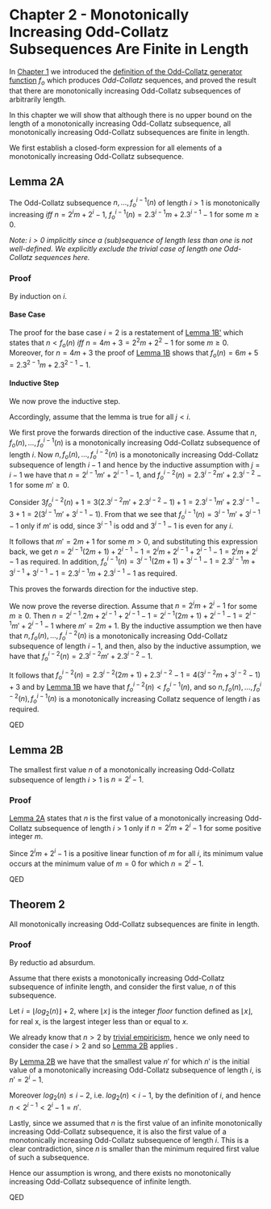 # Chapter 2 - Monotonically Increasing Odd-Collatz Subsequences Are Finite in Length

In [Chapter 1](Chapter-1-Unbounded-Length-Increasing-Odd-Collatz-Sequences.md) we introduced the [definition of the Odd-Collatz generator function](Chapter-1-Unbounded-Length-Increasing-Odd-Collatz-Sequences.md#definition-1a) $`f_o`$ which produces _Odd-Collatz_ sequences, and proved the result that there are monotonically increasing Odd-Collatz subsequences of arbitrarily length.

In this chapter we will show that although there is no upper bound on the length of a monotonically increasing Odd-Collatz subsequence, all monotonically increasing Odd-Collatz subsequences are finite in length.

We first establish a closed-form expression for all elements of a monotonically increasing Odd-Collatz subsequence.

## Lemma 2A

The Odd-Collatz subsequence $`n, \dots, f_o^{i-1}(n)`$  of length $`i > 1`$ is monotonically increasing *iff* $`n = 2^{i}m + 2^{i} - 1`$, $`f_o^{i-1}(n) = 2.3^{i-1}m + 2.3^{i-1} - 1`$ for some $`m \geq 0`$.

*Note: $`i > 0`$ implicitly since a (sub)sequence of length less than one is not well-defined. We explicitly exclude the trivial case of length one Odd-Collatz sequences here.*

### Proof

By induction on $`i`$.

#### Base Case

The proof for the base case $`i = 2`$ is a restatement of [Lemma 1B'](Chapter-1-Unbounded-Length-Increasing-Odd-Collatz-Sequences.md#lemma-1b-1') which states that $`n < f_o(n)`$ *iff* $`n = 4m+3 = 2^{2}m + 2^{2} - 1`$ for some $`m \geq 0`$. Moreover, for $`n = 4m+3`$ the proof of [Lemma 1B](Chapter-1-Unbounded-Length-Increasing-Odd-Collatz-Sequences.md#lemma-1b') shows that $`f_o(n) = 6m+5 = 2.3^{2-1}m + 2.3^{2-1} - 1`$.

#### Inductive Step

We now prove the inductive step. 

Accordingly, assume that the lemma is true for all $`j < i`$.

We first prove the forwards direction of the inductive case. Assume that $`n, f_o(n), \dots, f_o^{i-1}(n)`$ is a monotonically increasing Odd-Collatz subsequence of length $`i`$. Now $`n, f_o(n), \dots, f_o^{i-2}(n)`$ is a monotonically increasing Odd-Collatz subsequence of length $`i-1`$ and hence by the inductive assumption with $`j = i-1`$ we have that $`n = 2^{i-1}m' + 2^{i-1} - 1`$, and $`f_o^{i-2}(n) = 2.3^{i-2}m' + 2.3^{i-2} - 1`$ for some $`m' \geq 0`$.

Consider $`3f_o^{i-2}(n) + 1 = 3(2.3^{i-2}m' + 2.3^{i-2} - 1) + 1 = 2.3^{i-1}m' + 2.3^{i-1} - 3 + 1 = 2(3^{i-1}m' + 3^{i-1} - 1)`$. From that we see that $`f_o^{i-1}(n) = 3^{i-1}m' + 3^{i-1} - 1`$ only if $`m'`$ is odd, since $`3^{i-1}`$ is odd and $`3^{i-1} - 1`$ is even for any $`i`$.

It follows that $`m' = 2m+1`$ for some $`m > 0`$, and substituting this expression back, we get $`n = 2^{i-1}(2m+1) + 2^{i-1} - 1 = 2^{i}m + 2^{i-1} + 2^{i-1} - 1 = 2^{i}m + 2^{i} - 1`$ as required. In addition, $`f_o^{i-1}(n) = 3^{i-1}(2m+1) + 3^{i-1} - 1 = 2.3^{i-1}m + 3^{i-1} + 3^{i-1} - 1 = 2.3^{i-1}m + 2.3^{i-1} - 1`$ as required.

This proves the forwards direction for the inductive step.

We now prove the reverse direction. Assume that $`n = 2^{i}m + 2^{i} - 1`$ for some $`m \geq 0`$. Then $`n = 2^{i-1}.2m + 2^{i-1} + 2^{i-1} - 1 = 2^{i-1}(2m+1) + 2^{i-1} - 1 = 2^{i-1}m' + 2^{i-1} - 1`$ where $`m' = 2m+1`$. By the inductive assumption we then have that $`n, f_o(n), \dots, f_o^{i-2}(n)`$ is a monotonically increasing Odd-Collatz subsequence of length $`i-1`$, and then, also by the inductive assumption, we have that $`f_o^{i-2}(n) = 2.3^{i-2}m' + 2.3^{i-2} - 1`$.

It follows that $`f_o^{i-2}(n) = 2.3^{i-2}(2m+1) + 2.3^{i-2} - 1 = 4(3^{i-2}m + 3^{i-2} - 1) + 3`$ and by [Lemma 1B](Chapter-1-Unbounded-Length-Increasing-Odd-Collatz-Sequences.md#lemma-1b) we have that $`f_o^{i-2}(n) < f_o^{i-1}(n)`$, and so $`n, f_o(n), \dots, f_o^{i-2}(n), f_o^{i-1}(n)`$ is a monotonically increasing Collatz sequence of length $`i`$ as required.

QED

## Lemma 2B

The smallest first value $`n`$ of a monotonically increasing Odd-Collatz subsequence of length $`i > 1`$ is $`n = 2^i - 1`$.

### Proof

[Lemma 2A](#lemma-2a) states that $`n`$ is the first value of a monotonically increasing Odd-Collatz subsequence of length $`i > 1`$ only if $`n = 2^{i}m + 2^{i} - 1`$ for some positive integer $`m`$.

Since $`2^{i}m + 2^{i} - 1`$ is a positive linear function of $`m`$ for all $`i`$, its minimum value occurs at the minimum value of $`m = 0`$ for which $`n = 2^{i} - 1`$.

QED

## Theorem 2

All monotonically increasing Odd-Collatz subsequences are finite in length.

### Proof

By reductio ad absurdum.

Assume that there exists a monotonically increasing Odd-Collatz subsequence of infinite length, and consider the first value, $`n`$ of this subsequence.

Let $`i = \lfloor log_2(n) \rfloor + 2`$, where $`\lfloor x \rfloor`$ is the integer *floor* function defined as $`\lfloor x \rfloor`$, for real x, is the largest integer less than or equal to $`x`$.

We already know that $`n > 2`$ by [trivial empiricism](Chapter-1-Unbounded-Length-Increasing-Odd-Collatz-Sequences.md#definition-1a), hence we only need to consider the case $`i > 2`$ and so [Lemma 2B](#lemma-2b) applies .

By [Lemma 2B](#lemma-2b) we have that the smallest value $`n'`$ for which $`n'`$ is the initial value of a monotonically increasing Odd-Collatz subsequence of length $`i`$, is $`n' = 2^{i} - 1`$.

Moreover $`log_2(n) \leq i-2`$, i.e. $`log_2(n) < i-1`$, by the definition of $`i`$, and hence $`n < 2^{i-1} < 2^i - 1 = n'`$.

Lastly, since we assumed that $`n`$ is the first value of an infinite monotonically increasing Odd-Collatz subsequence, it is also the first value of a monotonically increasing Odd-Collatz subsequence of length $`i`$. This is a clear contradiction, since $`n`$ is smaller than the minimum required first value of such a subsequence.

Hence our assumption is wrong, and there exists no monotonically increasing Odd-Collatz subsequence of infinite length.

QED
